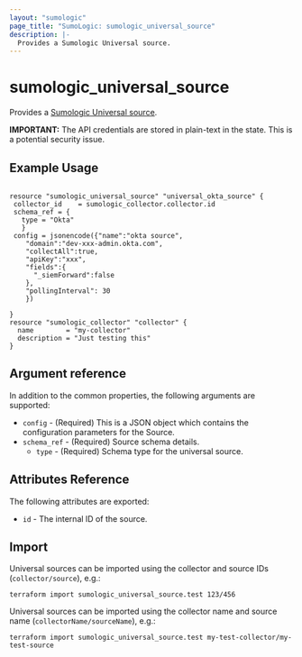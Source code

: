```yaml
---
layout: "sumologic"
page_title: "SumoLogic: sumologic_universal_source"
description: |-
  Provides a Sumologic Universal source.
---
```


# sumologic_universal_source
Provides a [Sumologic Universal source][1].

__IMPORTANT:__ The API credentials are stored in plain-text in the state. This is a potential security issue.

## Example Usage
```hcl

resource "sumologic_universal_source" "universal_okta_source" {
 collector_id    = sumologic_collector.collector.id
 schema_ref = {
   type = "Okta"
   }
 config = jsonencode({"name":"okta source",
    "domain":"dev-xxx-admin.okta.com",
    "collectAll":true,
    "apiKey":"xxx",
    "fields":{
      "_siemForward":false
    },
    "pollingInterval": 30
    })

}
resource "sumologic_collector" "collector" {
  name        = "my-collector"
  description = "Just testing this"
}
```

## Argument reference

In addition to the common properties, the following arguments are supported:

 - `config` - (Required) This is a JSON object which contains the configuration parameters for the Source.
 - `schema_ref` - (Required) Source schema details. 
     + `type` - (Required) Schema type for the universal source.

## Attributes Reference
The following attributes are exported:

- `id` - The internal ID of the source.

## Import
Universal sources can be imported using the collector and source IDs (`collector/source`), e.g.:

```hcl
terraform import sumologic_universal_source.test 123/456
```

Universal sources can be imported using the collector name and source name (`collectorName/sourceName`), e.g.:

```hcl
terraform import sumologic_universal_source.test my-test-collector/my-test-source
```

[1]: https://help.sumologic.com/Beta/Cloud-to-Cloud_Integration_Framework
